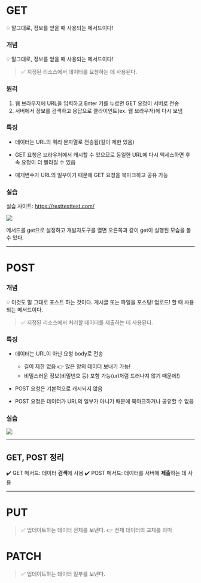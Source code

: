 # GET
💡 말그대로, 정보를 얻을 때 사용되는 메서드이다!

### 개념
💡 말그대로, 정보를 얻을 때 사용되는 메서드이다! 

> ✅ 지정된 리소스에서 데이터를 요청하는 데 사용된다.

### 원리
1. 웹 브라우저에 URL을 입력하고 Enter 키를 누르면 GET 요청이 서버로 전송
2. 서버에서 정보를 검색하고 응답으로 클라이언트(ex. 웹 브라우저)에 다시 보냄

### 특징
- 데이터는 URL의 쿼리 문자열로 전송됨(길이 제한 있음)

- GET 요청은 브라우저에서 캐시할 수 있으므로 동일한 URL에 다시 액세스하면 후속 요청이 더 빨라질 수 있음

- 매개변수가 URL의 일부이기 때문에 GET 요청을 북마크하고 공유 가능

### 실습
실습 사이트: https://resttesttest.com/

![](https://velog.velcdn.com/images/ofohj/post/f5b39074-ff3f-48c9-a97e-d9a13f3844cb/image.png)

메서드를 get으로 설정하고 개발자도구를 열면 오른쪽과 같이 get이 실행된 모습을 볼 수 있다.

---
# POST
### 개념
💡 이것도 말 그대로 포스트 하는 것이다. 게시글 또는 파일을 포스팅! 업로드! 할 때 사용되는 메서드이다.

> ✅ 지정된 리소스에서 처리할 데이터를 제출하는 데 사용된다.

### 특징
- 데이터는 URL이 아닌 요청 body로 전송
  - 길이 제한 없음 👉 많은 양의 데이터 보내기 가능!
  - 비밀스러운 정보(비밀번호 등) 포함 가능(url처럼 드러나지 않기 때문에!)

- POST 요청은 기본적으로 캐시되지 않음

- POST 요청은 데이터가 URL의 일부가 아니기 때문에 북마크하거나 공유할 수 없음

### 실습
![](https://velog.velcdn.com/images/ofohj/post/7be83209-0e23-4cb7-a229-192837c29822/image.png)


---
## GET, POST 정리

✔️ GET 메서드: 데이터 **검색**에 사용
✔️ POST 메서드: 데이터를 서버에 **제출**하는 데 사용

---
# PUT
> ✅ 업데이트하는 데이터 전체를 보낸다. 👉 전체 데이터의 교체를 의미

# PATCH
> ✅ 업데이트하는 데이터 일부를 보낸다.